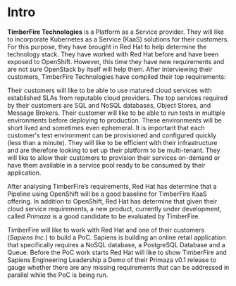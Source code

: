 # Intro

**TimberFire Technologies** is a Platform as a Service provider.
They will like to incorporate Kubernetes as a Service (KaaS) solutions for their customers.
For this purpose, they have brought in Red Hat to help determine the technology stack.
They have worked with Red Hat before and have been exposed to OpenShift.
However, this time they have new requirements and are not sure OpenStack by itself will help them.
After interviewing their customers, TimberFire Technologies have compiled their top requirements:

Their customers will like to be able to use matured cloud services with established SLAs from reputable cloud providers.
The top services required by their customers are SQL and NoSQL databases, Object Stores, and Message Brokers.
Their customer will like to be able to run tests in multiple environments before deploying to production.
These environments will be short lived and sometimes even ephemeral.
It is important that each customer's test environment can be provisioned and configured quickly (less than a minute).
They will like to be efficient with their infrastructure and are therefore looking to set up their platform to be multi-tenant.
They will like to allow their customers to provision their services on-demand or have them available in a service pool ready to be consumed by their application.

After analysing TimberFire’s requirements, Red Hat has determine that a Pipeline using OpenShift will be a good baseline for TimberFire KaaS offering.
In addition to OpenShift, Red Hat has determine that given their cloud service requirements, a new product, currently under development, called *Primaza* is a good candidate to be evaluated by TimberFire.

TimberFire will like to work with Red Hat and one of their customers (*Sapiens Inc.*) to build a PoC.
Sapiens is building an online retail application that specifically requires a NoSQL database, a PostgreSQL Database and a Queue.
Before the PoC work starts Red Hat will like to show TimberFire and Sapiens Engineering Leadership a Demo of their Primaza v0.1 release to gauge whether there are any missing requirements that can be addressed in parallel while the PoC is being run.
